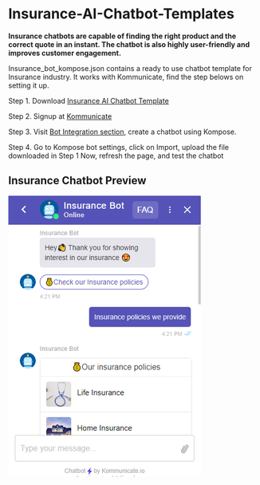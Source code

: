 # Insurance-AI-Chatbot-Templates

**Insurance chatbots are capable of finding the right product and the correct quote in an instant. The chatbot is also highly user-friendly and improves customer engagement.**

Insurance_bot_kompose.json contains a ready to use chatbot template for Insurance industry. It works with Kommunicate, find the step belows on setting it up.

Step 1. Download [Insurance AI Chatbot Template](https://github.com/Kommunicate-io/AI-Chatbot-Templates/blob/main/Insurance-Chatbot/Insurance_bot_kompose.json)

Step 2. Signup at [Kommunicate](https://www.kommunicate.io/product/kompose-bot-builder?utm_source=github&utm_campaign=chatbot_templates)

Step 3. Visit [Bot Integration section](https://dashboard.kommunicate.io/bots/bot-integrations), create a chatbot using Kompose.

Step 4. Go to Kompose bot settings, click on Import, upload the file downloaded in Step 1
Now, refresh the page, and test the chatbot




## Insurance Chatbot Preview


![alt text](https://github.com/Kommunicate-io/AI-Chatbot-Templates/blob/main/Insurance-Chatbot/Insurance%20Bot.png)
